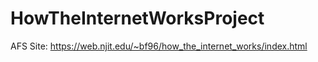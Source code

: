 # HowTheInternetWorksProject
AFS Site: https://web.njit.edu/~bf96/how_the_internet_works/index.html
